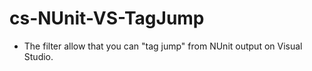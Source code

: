 ﻿# cs-NUnit-VS-TagJump

* The filter allow that you can "tag jump" from NUnit output on Visual Studio.
